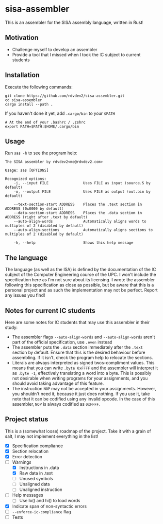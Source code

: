 # sisa-assembler
This is an assembler for the SISA assembly language, written in Rust!

## Motivation
 - Challenge myself to develop an assembler
 - Provide a tool that I missed when I took the IC subject to current students

## Installation
Execute the following commands:
```shell
git clone https://github.com/rdvdev2/sisa-assembler.git
cd sisa-assembler
cargo install --path .
```

If you haven't done it yet, add `.cargo/bin` to your `$PATH`
```shell
# At the end of your .bashrc / .zshrc
export PATH=$PATH:$HOME/.cargo/bin
```

## Usage
Run `sas -h` to see the program help:
```shell
The SISA assembler by rdvdev2<me@rdvdev2.com>

Usage: sas [OPTIONS]

Recognized options:
    -i, --input FILE                Uses FILE as input (source.S by default)
    -o, --output FILE               Uses FILE as output (out.bin by default)

    --text-section-start ADDRESS    Places the .text section in ADDRESS (0x0000 by default)
    --data-section-start ADDRESS    Places the .data section in ADDRESS (right after .text by default)
    --auto-align-words              Automatically aligns words to multiples of 2 (disabled by default)
    --auto-align-sections           Automatically aligns sections to multiples of 2 (disabled by default)

    -h, --help                      Shows this help message
```

## The language
The language (as well as the ISA) is defined by the documentation of the IC subject of the Computer Engineering course
of the UPC. I won't include the specification here as I'm not sure about its licensing. I wrote the assembler following
this specification as close as possible, but be aware that this is a personal project and as such the implementation may
not be perfect. Report any issues you find!

## Notes for current IC students
Here are some notes for IC students that may use this assembler in their study:
 - The assembler flags `--auto-align-words` and `--auto-align-words` aren't part of the official specification, use
   `.even` instead
 - The assembler puts the `.data` section immediately after the `.text` section by default. Ensure that this is the
   desired behaviour before assembling. If it isn't, check the program help to relocate the sections.
 - Literals are always interpreted as signed twos-compliment values. This means that you can write `.byte 0xFFFF` and
   the assembler will interpret it as `.byte -1`, effectively translating a word into a byte. This is possibly not
   desirable when writing programs for your assignments, and you should avoid taking advantage of this feature.
 - The instruction `NOP` may not be accepted in your assignments. However, you shouldn't need it, because it just does
   nothing. If you use it, take note that it can be codified using any invalid opcode. In the case of this assembler,
   `NOP` is always codified as `0xFFFF`.

## Project status
This is a (somewhat loose) roadmap of the project. Take it with a grain of salt, I may not implement everything in the
list!
- [x] Specification compliance
- [x] Section relocation
- [x] Error detection
- [ ] Warnings
  - [x] Instructions in .data
  - [x] Raw data in .text
  - [ ] Unused symbols
  - [ ] Unaligned data
  - [ ] Unaligned instruction
- [ ] Help messages
  - [ ] Use lo() and hi() to load words
- [x] Indicate span of non-syntactic errors
- [ ] `--enforce-ic-compliance` flag
- [ ] Tests